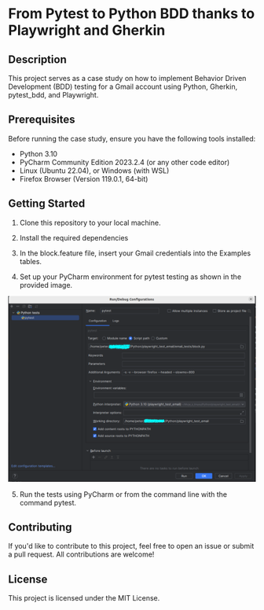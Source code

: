 # From Pytest to Python BDD thanks to Playwright and Gherkin

## Description

This project serves as a case study on how to implement Behavior Driven Development (BDD) testing for a Gmail account using Python, Gherkin, pytest_bdd, and Playwright.

## Prerequisites

Before running the case study, ensure you have the following tools installed:

- Python 3.10
- PyCharm Community Edition 2023.2.4 (or any other code editor)
- Linux (Ubuntu 22.04), or Windows (with WSL)
- Firefox Browser (Version 119.0.1, 64-bit)

## Getting Started

1. Clone this repository to your local machine.

2. Install the required dependencies

3. In the block.feature file, insert your Gmail credentials into the Examples tables.

4. Set up your PyCharm environment for pytest testing as shown in the provided image.

![PyCharm Configuration](/files/pycharm_setup/pycharm_pytest_setup.png)

5. Run the tests using PyCharm or from the command line with the command pytest.

## Contributing
If you'd like to contribute to this project, feel free to open an issue or submit a pull request. 
All contributions are welcome!

## License
This project is licensed under the MIT License.